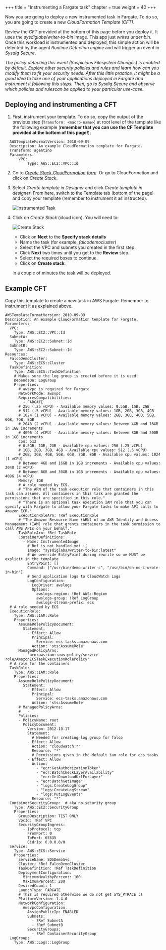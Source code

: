
+++
title = "Instrumenting a Fargate task"
chapter = true
weight = 40
+++

Now you are going to deploy a new instrumented task in Fargate. To do so, you are going to create a new *CloudFormation Template (CFT)*.

Review the *CFT* provided at the bottom of this page before you deploy it. It uses the *sysdiglabs/writer-to-bin* image. This app just *writes under bin*. Once this workload is instrumented and deployed, this simple action will be detected by the agent *Runtime Detection engine* and will trigger an event in *Sysdig Secure*.

*The policy detecting this event (*Suspicious Filesystem Changes*) is enabled by default. Explore other security policies and rules and learn how can you modify them to fit your security needs. After this little practice, it might be a good idea to take one of your applications deployed in Fargate and instrument it following this steps. Then, go to Sysdig Secure and observe which policies and rulescan be applied to your particular use-case.*

## Deploying and instrumenting a CFT

1. First, instrument your template. To do so, copy the output of the previous step (`Transform: <macro-name>`) at root level of the template like the following example (**remember that you can use the CF Template provided at the bottom of this page!**):

```
  AWSTemplateFormatVersion: 2010-09-09
  Description: An example CloudFormation template for Fargate.
  Transform: agentino
  Parameters:
      VPC:
          Type: AWS::EC2::VPC::Id
```

2. Go to [*Create Stack CloudFormation form*](https://console.aws.amazon.com/cloudformation/home?region=us-east-1#/stacks/create/template). Or go to CloudFormation and click on *Create Stack*.

3. Select *Create template in Designer* and click *Create template in designer*. From here, switch to the Template tab (bottom of the page) and copy your template (remember to instrument it as instructed).

    ![Instrumented Task](/images/55_module_5/instrumented.png)

4. Click on *Create Stack* (cloud icon). You will need to:

    ![Create Stack](/images/55_module_5/createstack.png)

    - Click on **Next** to the **Specify stack details**
    - Name the task (for example, *falcodemocluster*)
    - Select the VPC and subnets you created in the first step.
    - Click **Next** two times until you get to the **Review** step.
    - Select the required boxes to continue.
    - Click on **Create stack**.

    In a couple of minutes the task will be deployed.


## Example CFT

Copy this template to create a new task in AWS Fargate. Remember to instrument it as explained above.

```
AWSTemplateFormatVersion: 2010-09-09
Description: An example CloudFormation template for Fargate.
Parameters:
  VPC:
    Type: AWS::EC2::VPC::Id
  SubnetA:
    Type: AWS::EC2::Subnet::Id
  SubnetB:
    Type: AWS::EC2::Subnet::Id
Resources:
  FalcoDemoCluster:
    Type: AWS::ECS::Cluster
  TaskDefinition:
    Type: AWS::ECS::TaskDefinition
    # Makes sure the log group is created before it is used.
    DependsOn: LogGroup
    Properties:
      # awsvpc is required for Fargate
      NetworkMode: awsvpc
      RequiresCompatibilities:
        - FARGATE
      # 256 (.25 vCPU) - Available memory values: 0.5GB, 1GB, 2GB
      # 512 (.5 vCPU) - Available memory values: 1GB, 2GB, 3GB, 4GB
      # 1024 (1 vCPU) - Available memory values: 2GB, 3GB, 4GB, 5GB, 6GB, 7GB, 8GB
      # 2048 (2 vCPU) - Available memory values: Between 4GB and 16GB in 1GB increments
      # 4096 (4 vCPU) - Available memory values: Between 8GB and 30GB in 1GB increments
      Cpu: 512
      # 0.5GB, 1GB, 2GB - Available cpu values: 256 (.25 vCPU)
      # 1GB, 2GB, 3GB, 4GB - Available cpu values: 512 (.5 vCPU)
      # 2GB, 3GB, 4GB, 5GB, 6GB, 7GB, 8GB - Available cpu values: 1024 (1 vCPU)
      # Between 4GB and 16GB in 1GB increments - Available cpu values: 2048 (2 vCPU)
      # Between 8GB and 30GB in 1GB increments - Available cpu values: 4096 (4 vCPU)
      Memory: 1GB
      # A role needed by ECS.
      # "The ARN of the task execution role that containers in this task can assume. All containers in this task are granted the permissions that are specified in this role."
      # "There is an optional task execution IAM role that you can specify with Fargate to allow your Fargate tasks to make API calls to Amazon ECR."
      ExecutionRoleArn: !Ref ExecutionRole
      # "The Amazon Resource Name (ARN) of an AWS Identity and Access Management (IAM) role that grants containers in the task permission to call AWS APIs on your behalf."
      TaskRoleArn: !Ref TaskRole
      ContainerDefinitions:
        - Name: InstrumentedImage
          # Ref is not handled yet :(
          Image: "sysdiglabs/writer-to-bin:latest"
          # We override EntryPoint during rewrite so we MUST be explicit in the template
          EntryPoint: []
          Command: ["/usr/bin/demo-writer-c", "/usr/bin/oh-no-i-wrote-in-bin"]
          # Send application logs to CloudWatch Logs
          LogConfiguration:
            LogDriver: awslogs
            Options:
              awslogs-region: !Ref AWS::Region
              awslogs-group: !Ref LogGroup
              awslogs-stream-prefix: ecs
  # A role needed by ECS
  ExecutionRole:
    Type: AWS::IAM::Role
    Properties:
      AssumeRolePolicyDocument:
        Statement:
          - Effect: Allow
            Principal:
              Service: ecs-tasks.amazonaws.com
            Action: 'sts:AssumeRole'
      ManagedPolicyArns:
        - 'arn:aws:iam::aws:policy/service-role/AmazonECSTaskExecutionRolePolicy'
  # A role for the containers
  TaskRole:
    Type: AWS::IAM::Role
    Properties:
      AssumeRolePolicyDocument:
        Statement:
          - Effect: Allow
            Principal:
              Service: ecs-tasks.amazonaws.com
            Action: 'sts:AssumeRole'
      # ManagedPolicyArns:
      #   -
      Policies:
      - PolicyName: root
        PolicyDocument:
          Version: 2012-10-17
          Statement:
            # Needed for creating log group for falco
          - Effect: Allow
            Action: "cloudwatch:*"
            Resource: "*"
            # Permissions given in the default iam role for ecs tasks
          - Effect: Allow
            Action:
              - "ecr:GetAuthorizationToken"
              - "ecr:BatchCheckLayerAvailability"
              - "ecr:GetDownloadUrlForLayer"
              - "ecr:BatchGetImage"
              - "logs:CreateLogGroup"
              - "logs:CreateLogStream"
              - "logs:PutLogEvents"
            Resource: "*"
  ContainerSecurityGroup:  # aka no security group
    Type: AWS::EC2::SecurityGroup
    Properties:
      GroupDescription: TEST ONLY
      VpcId: !Ref VPC
      SecurityGroupIngress:
        - IpProtocol: tcp
          FromPort: 0
          ToPort: 65535
          CidrIp: 0.0.0.0/0
  Service:
    Type: AWS::ECS::Service
    Properties:
      ServiceName: SDSDemoSvc
      Cluster: !Ref FalcoDemoCluster
      TaskDefinition: !Ref TaskDefinition
      DeploymentConfiguration:
        MinimumHealthyPercent: 100
        MaximumPercent: 200
      DesiredCount: 1
      LaunchType: FARGATE
      # This is required otherwise we do not get SYS_PTRACE :(
      PlatformVersion: 1.4.0
      NetworkConfiguration:
        AwsvpcConfiguration:
          AssignPublicIp: ENABLED
          Subnets:
            - !Ref SubnetA
            - !Ref SubnetB
          SecurityGroups:
            - !Ref ContainerSecurityGroup
  LogGroup:
    Type: AWS::Logs::LogGroup
```